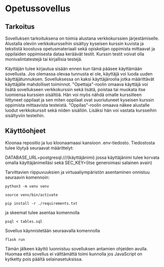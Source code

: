 # Opetussovellus

## Tarkoitus
Sovelluksen tarkoituksena on toimia alustana verkkokurssien järjestämiselle. Alustalla oleviin verkkokursseihin sisältyy kyseisen kurssin kuvista ja tekstistä koostuva opetusmateriaali sekä opiskelijan oppimista mittaavat ja oppilaiden oppimisesta dataa keräävät testit. Kurssin testit voivat olla monivalintatestejä tai kirjallisia testejä. 

Käyttäjän tulee kirjautua sisään ennen kun tämä pääsee käyttämään sovellusta. Jos olemassa olevaa tunnusta ei ole, käyttäjä voi luoda uuden käyttäjätunnuksen. Sovelluksessa on kaksi käyttäjäroolia jotka määrittävät käyttäjälle mahdolliset toiminnot. "Opettaja"-roolin omaava käyttäjä voi lisätä sovellukseen verkkokurssin sekä lisätä, poistaa tai muokata itse luomiensa kurssien sisältöä. Hän voi myös nähdä omalle kurssilleen liittyneet oppilaat ja sen miten oppilaat ovat suoriutuneet kyseisen kurssin oppimista mittaavista testeistä. "Oppilas"-roolin omaava näkee alustalle luodut verkkokurssit sekä niiden sisällön. Lisäksi hän voi vastata kursseihin sisältyviin testeihin. 

## Käyttöohjeet
Kloonaa repositio ja luo kloonaamaasi kansioon .env-tiedosto. Tiedostosta tulee löytyä seuraavat  määrittelyt:

DATABASE_URL=postgresql:///(käyttäjänimi) jossa käyttäjänimi tulee korvata omalla käyttäjänimelläsi sekä
SEC_KEY=(itse generoimasi salainen avain)

Tarvittavien riippuvuuksien ja virtuaaliympäristön asentaminen onnistuu seuraavin komennoin:
```
python3 -m venv venv
```
```
source venv/bin/activate
```
```
pip install -r ./requirements.txt
```
ja skeemat tulee asentaa komennolla 
```
psql < tables.sql
```
Sovellus käynnistetään seuraavalla komennolla
```
flask run
```
Tämän jälkeen käyttö luonnistuu sovelluksen antamien ohjeiden avulla.
Huomaa että sovellus ei välttämättä toimi kunnolla jos JavaScript on kytketty pois päältä selainasetuksissa.
